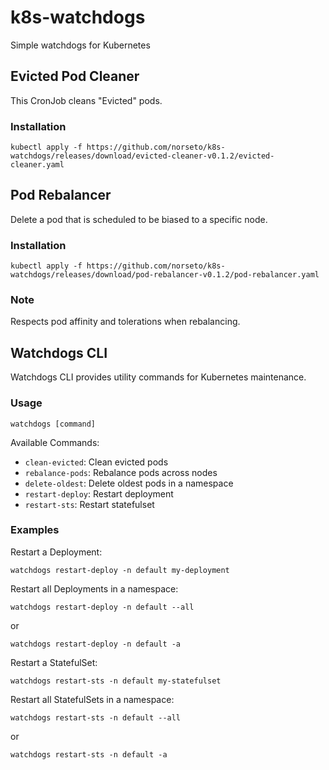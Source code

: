 # k8s-watchdogs
Simple watchdogs for Kubernetes

## Evicted Pod Cleaner
This CronJob cleans "Evicted" pods.

### Installation
```
kubectl apply -f https://github.com/norseto/k8s-watchdogs/releases/download/evicted-cleaner-v0.1.2/evicted-cleaner.yaml
```

## Pod Rebalancer
Delete a pod that is scheduled to be biased to a specific node.

### Installation
```
kubectl apply -f https://github.com/norseto/k8s-watchdogs/releases/download/pod-rebalancer-v0.1.2/pod-rebalancer.yaml
```

### Note
Respects pod affinity and tolerations when rebalancing.

## Watchdogs CLI
Watchdogs CLI provides utility commands for Kubernetes maintenance.

### Usage
```
watchdogs [command]
```

Available Commands:
- `clean-evicted`: Clean evicted pods
- `rebalance-pods`: Rebalance pods across nodes
- `delete-oldest`: Delete oldest pods in a namespace
- `restart-deploy`: Restart deployment
- `restart-sts`: Restart statefulset

### Examples
Restart a Deployment:
```
watchdogs restart-deploy -n default my-deployment
```

Restart all Deployments in a namespace:
```
watchdogs restart-deploy -n default --all
```
or
```
watchdogs restart-deploy -n default -a
```

Restart a StatefulSet:
```
watchdogs restart-sts -n default my-statefulset
```

Restart all StatefulSets in a namespace:
```
watchdogs restart-sts -n default --all
```
or
```
watchdogs restart-sts -n default -a
```
